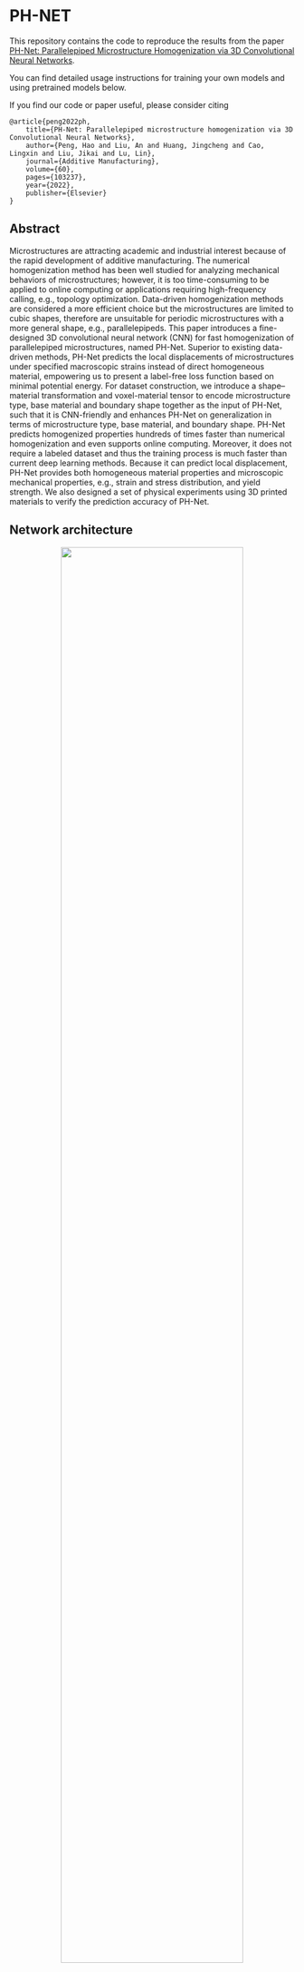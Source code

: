 # PH-NET
This repository contains the code to reproduce the results from the paper
[PH-Net: Parallelepiped Microstructure Homogenization via 3D Convolutional Neural Networks](https://doi.org/10.1016/j.addma.2022.103237).

You can find detailed usage instructions for training your own models and using pretrained models below.

If you find our code or paper useful, please consider citing

    @article{peng2022ph,
        title={PH-Net: Parallelepiped microstructure homogenization via 3D Convolutional Neural Networks},
        author={Peng, Hao and Liu, An and Huang, Jingcheng and Cao, Lingxin and Liu, Jikai and Lu, Lin},
        journal={Additive Manufacturing},
        volume={60},
        pages={103237},
        year={2022},
        publisher={Elsevier}
    }

## Abstract
Microstructures are attracting academic and industrial interest because of the rapid development of additive manufacturing. The numerical homogenization method has been well studied for analyzing mechanical behaviors of microstructures; however, it is too time-consuming to be applied to online computing or applications requiring high-frequency calling, e.g., topology optimization. Data-driven homogenization methods are considered a more efficient choice but the microstructures are limited to cubic shapes, therefore are unsuitable for periodic microstructures with a more general shape, e.g., parallelepipeds. This paper introduces a fine-designed 3D convolutional neural network (CNN) for fast homogenization of parallelepiped microstructures, named PH-Net. Superior to existing data-driven methods, PH-Net predicts the local displacements of microstructures under specified macroscopic strains instead of direct homogeneous material, empowering us to present a label-free loss function based on minimal potential energy. For dataset construction, we introduce a shape–material transformation and voxel-material tensor to encode microstructure type, base material and boundary shape together as the input of PH-Net, such that it is CNN-friendly and enhances PH-Net on generalization in terms of microstructure type, base material, and boundary shape. PH-Net predicts homogenized properties hundreds of times faster than numerical homogenization and even supports online computing. Moreover, it does not require a labeled dataset and thus the training process is much faster than current deep learning methods. Because it can predict local displacement, PH-Net provides both homogeneous material properties and microscopic mechanical properties, e.g., strain and stress distribution, and yield strength. We also designed a set of physical experiments using 3D printed materials to verify the prediction accuracy of PH-Net.


## Network architecture
<div align=center> 
    <img src="fig/net.jpg" width = 80%/> 
</div>

+ (a) the pre-processing to encode microstructure, base material and boundary shape into a material-voxel tensor as input.

+ (b) predicting microscope displacements and then homogenized material properties through a convolutional neural network.
+ (c) a post-processing step to recover the homogeneous material of parallelepiped microstructure.


<!-- ## Results
<div align=center> 
    <img src="fig/res.jpg" width = 80%/> 
</div>
<!-- <figure class="half"> 
    <img src="fig/res1.jpg">
    <img src="fig/res2.jpg">
</figure> --> 
<!-- Three parallelepiped TPMS-TG microstructures with the same volume fraction (10%) but different shape parameters (left column). From top to bottom,their shape parameters are (75◦,75◦,75◦,1,1,1),(90◦,90◦,90◦,1,1,2),(75◦,75◦,75◦,1,1,2),respectively. The second and third columns are the plots of predicted Young’s modulus given by numerical homogenization (middle) and PH-Net (right).

More results can be found in the paper. -->


## Usage
When you have installed all dependencies and obtained the preprocessed data, you are ready to run our pretrained models and train new models from scratch.

### Installation
You have to make sure that you have all dependencies in place.
The simplest way to do so, is to use [anaconda](https://www.anaconda.com/). 

You can create an anaconda environment called `ph_net` using
```shell
conda env create -f environment.yaml
conda activate ph_net
```

### Data generation
To start with, we require a fundamental microstructure model that can be represented using voxels. Once we have this, we can generate models of various affine transformations as training data, using the voxel-based representation. Additionally, we need to define the essential properties of these models, including the Young's modulus $E$ and the Poisson's ratio $v$. It is also necessary to calculate the elastic tensor $C^b$, stiffness matrix $K$, and force traction $f$ of the model, which will be used as inputs for the network.

<!-- First, we need to give a basic microstructure model, expressed in voxels. Then, based on the basic model of voxel expression, models of different affine transformations are generated as training data. In addition, we need to define  the basic information of these models, such as Young’s modulus $E$ and Poisson’s ratio $v$. And we also need to calculate the elastic tensor $C^b$, stiffness matrix 𝐾 and force traction $f$ of the model. This will be fed into the network as preliminaries. -->

To this end, simply run
```sh
$ sh generate.sh
```
The content of this script is
```sh
CUDA_VISIBLE_DEVICES=0 python generate.py configs/tg.yaml
```
It's important to highlight the usage of `configs/tg.yaml` in the configuration of the entire project. Within this file, the `dataset` section is particularly crucial as it's responsible for configuring the data generation process.

<!-- It is worth noting `configs/PSL.yaml` that this is the yaml file used to configure the entire project, `dataset` section is used to configure data generation. -->
<!-- This script should generate the data automatically into the `dataset` folder. -->
```yaml
dataset:
  out_dir: dataset/tg
  train_ratio: 0.8
  shuffle: true
  material:
    youngs_modulus_hard: 1
    youngs_modulus_soft: 1e-6
    poisson_ratio: 0.3
  voxel:
    dir: dataset/voxel/tg
    resolution: 36
    size: 40
  shape:
    sample_per_voxel: 1500
    scale_min: 1
    scale_max: 2
    angle_min: 75
    angle_max: 90
```
The `material` section is where the Young's modulus(`youngs_modulus_hard` and `youngs_modulus_soft`) and Poisson's ratio(`poisson_ratio`) are defined. Within the `voxel` section, `dir` corresponds to the directory where the basic microstructure voxel file is stored. `resolution` defines the resolution of the voxel, and `size` specifies the number of basic microstructures available.

In the `shape` section, `sample_per_voxel` indicates the number of parallelepiped microstructures that are generated based on each base cube microstructure. The parameters `scale_min` and `scale_max` define the magnitude scale range, while `angle_min` and `angle_max` represent the range of angles between the coordinate axes.
<!-- 
In `material`, Young's modulus and Poisson's ratio are defined .
In `voxel`, `dir` represents the location where the basic microstructure voxel file is stored, `resolution` represents the resolution of the voxel, and `size` represents how many basic microstructure there are.
In `shape`, `sample_per_voxel` represents how many parallelepiped microstructures are generated based on each base cube microstructure. `scale_min, scale_max` and `angle_min, angle_max` represent the magnitude scale range and the angle range between the coordinate axes respectively. -->

### Training

To train a new network from scratch, run
```shell
$ sh train.sh
```
The content of `train.sh` is
```bash
CUDA_VISIBLE_DEVICES=0,1,2,3 python train_dp.py configs/tg.yaml --world_size=4
```
In `configs/tg.yaml`, `train` section is used to configure PH-Net training.

```yaml
train:
  batch_size: 8
  out_dir: out/tg
  learning_rate: 5e-4
  epoch: 20
  eval_interval: 100
  pre_train: 'model.pt'
```

### Prediction
By passing a set of input data to the net , you can obtain the microscopic displacement directly with a size of $(18*n*n*n)$. The elasticity tensor can be solved using the 
```python
C_homo=homo_net.homogenized(voxel,output,ke,X0)
``` 
method within the `network_homogenization` class. This method takes the input voxel, microscopic displacement (output), stiffness matrix(ke), and macroscopic strain(X0) as inputs to homogenize the elastic tensor, resulting in a tensor with dimensions of $(36*36)$.

<!-- Using `output = net(input)`, you can directly obtain the microscopic displacement of a set of input data $(18*n*n*n)$. The elasticity tensor is solved using `C_homo=homo_net.homogenized(voxel,output,ke,X0)` in class `network_homogenization`. Input voxel, microscopic displacement (output), stiffness matrix, macroscopic strain, can be solved to homogenize the elastic tensor$(36*36)$.  -->


## Example

We have provided a basic dataset that utilizes a triply periodic minimal surface known as the Tubular Gyroid (TG-TPMS) as the basic microstructure. This dataset consists of 40 uniformly sampled volume fractions ranging $[0.02, 0.33]$. For each volume fraction, we have selected 1500 distinct boundary shapes within a range of shape parameters. The magnitude scale range is set to $[1,2]$, while the angle range is $[75^\circ, 90^\circ]$, resulting in a total of 60k samples.The elasticity parameters for this dataset are set to $E_h = 1$, $v = 0.3$, and $E_s = 1\times10^{-6}$.


The following image shows the dataset we have provided, consisting of a total of 40 models.
<!-- We also provide a basic dataset. In this dataset, we choose a triply periodic minimal surface called Tubular Gyroid (TG-TPMS) as the basic microstructure with 40 uniform samples in the volume fraction $[2\%,33\%]$. 
We select 1500 distinct boundary shapes for each volume fraction sample in range of shape parameters.the magnitude scale range is $[1,2]$ and the angle range is $[75 ^\circ, 90^\circ]$, hence we have 60k samples in total. 
The other parameters are: $E_h = 1$,$v = 0.3$ and $E_s = 1×10^{−6}$. -->


<div align=center> 
    <img src="fig/model.jpg" width = 80%/> 
</div>

The overall configuration file is:
```yml
# configs/tg.yaml
dataset:
  out_dir: dataset/tg
  train_ratio: 0.8
  shuffle: true
  material:
    youngs_modulus_hard: 1
    youngs_modulus_soft: 1e-6
    poisson_ratio: 0.3
  voxel:
    dir: dataset/voxel/tg
    resolution: 36
    size: 40
  shape:
    sample_per_voxel: 1500
    scale_min: 1
    scale_max: 2
    angle_min: 75
    angle_max: 90
train:
  batch_size: 8
  out_dir: out/tg
  learning_rate: 5e-4
  epoch: 100
  eval_interval: 100
  pre_train: 'model.pt'
```
Change the content in `generate.sh` to
```bash 
CUDA_VISIBLE_DEVICES=0 python generate.py configs/tg.yaml
```
Change the content in `train.sh` to
```bash
CUDA_VISIBLE_DEVICES=0,1,2,3 python train_dp.py configs/tg.yaml --world_size=4
```
## License

This project is licensed under the [Creative Commons Attribution-NonCommercial (CC BY-NC) 4.0 International License](https://creativecommons.org/licenses/by-nc/4.0/deed.zh). This means that you are free to use, copy, distribute, and transmit the project for non-commercial purposes.